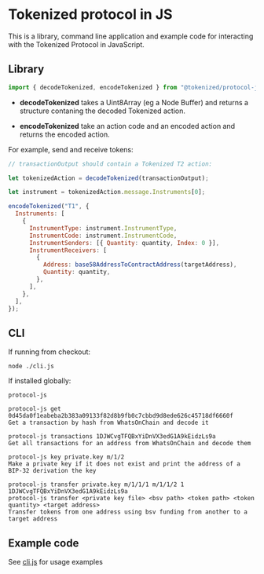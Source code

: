 # Tokenized protocol in JS

This is a library, command line application and example code for interacting with the Tokenized Protocol in JavaScript.

## Library

```js
import { decodeTokenized, encodeTokenized } from "@tokenized/protocol-js";
```

- **decodeTokenized** takes a Uint8Array (eg a Node Buffer) and returns
  a structure contaning the decoded Tokenized action.

- **encodeTokenized** take an action code and an encoded action and returns the encoded action.

For example, send and receive tokens:

```js
// transactionOutput should contain a Tokenized T2 action:

let tokenizedAction = decodeTokenized(transactionOutput);

let instrument = tokenizedAction.message.Instruments[0];

encodeTokenized("T1", {
  Instruments: [
    {
      InstrumentType: instrument.InstrumentType,
      InstrumentCode: instrument.InstrumentCode,
      InstrumentSenders: [{ Quantity: quantity, Index: 0 }],
      InstrumentReceivers: [
        {
          Address: base58AddressToContractAddress(targetAddress),
          Quantity: quantity,
        },
      ],
    },
  ],
});
```

## CLI

If running from checkout:

```
node ./cli.js
```

If installed globally:

```
protocol-js
```

```
protocol-js get 0d45da0f1eabeba2b383a09133f82d8b9fb0c7cbbd9d8ede626c45718df6660f
Get a transaction by hash from WhatsOnChain and decode it

protocol-js transactions 1DJWCvgTFQBxYiDnVX3edG1A9kEidzLs9a
Get all transactions for an address from WhatsOnChain and decode them

protocol-js key private.key m/1/2
Make a private key if it does not exist and print the address of a BIP-32 derivation the key

protocol-js transfer private.key m/1/1/1 m/1/1/2 1 1DJWCvgTFQBxYiDnVX3edG1A9kEidzLs9a
protocol-js transfer <private key file> <bsv path> <token path> <token quantity> <target address>
Transfer tokens from one address using bsv funding from another to a target address
```

## Example code

See [cli.js](./cli.js) for usage examples
